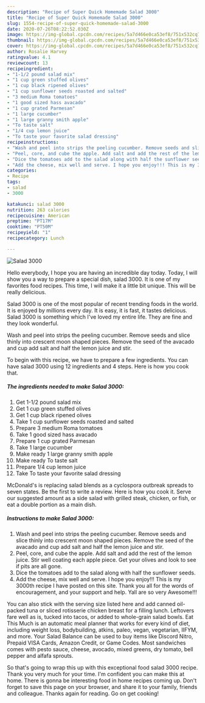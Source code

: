 ```yaml
---
description: "Recipe of Super Quick Homemade Salad 3000"
title: "Recipe of Super Quick Homemade Salad 3000"
slug: 1554-recipe-of-super-quick-homemade-salad-3000
date: 2020-07-26T08:22:52.030Z
image: https://img-global.cpcdn.com/recipes/5a7d466e0ca53ef8/751x532cq70/salad-3000-recipe-main-photo.jpg
thumbnail: https://img-global.cpcdn.com/recipes/5a7d466e0ca53ef8/751x532cq70/salad-3000-recipe-main-photo.jpg
cover: https://img-global.cpcdn.com/recipes/5a7d466e0ca53ef8/751x532cq70/salad-3000-recipe-main-photo.jpg
author: Rosalie Harvey
ratingvalue: 4.1
reviewcount: 13
recipeingredient:
- "1-1/2 pound salad mix"
- "1 cup green stuffed olives"
- "1 cup black ripened olives"
- "1 cup sunflower seeds roasted and salted"
- "3 medium Roma tomatoes"
- "1 good sized hass avacado"
- "1 cup grated Parmesan"
- "1 large cucumber"
- "1 large granny smith apple"
- "To taste salt"
- "1/4 cup lemon juice"
- "To taste your favorite salad dressing"
recipeinstructions:
- "Wash and peel into strips the peeling cucumber. Remove seeds and slice thinly into crescent moon shaped pieces. Remove the seed of the avacado and cup add salt and half the lemon juice and stir."
- "Peel, core, and cube the apple. Add salt and add the rest of the lemon juice. Stir well coating each apple piece. Get your olives and look to see if pits are all gone."
- "Dice the tomatoes add to the salad along with half the sunflower seeds."
- "Add the cheese, mix well and serve. I hope you enjoy!!! This is my 3000th recipe I have posted on this site. Thank you all for the words of encouragement, and your support and help. Yall are so very Awesome!!!"
categories:
- Recipe
tags:
- salad
- 3000

katakunci: salad 3000 
nutrition: 263 calories
recipecuisine: American
preptime: "PT17M"
cooktime: "PT50M"
recipeyield: "1"
recipecategory: Lunch

---
```



![Salad 3000](https://img-global.cpcdn.com/recipes/5a7d466e0ca53ef8/751x532cq70/salad-3000-recipe-main-photo.jpg)

Hello everybody, I hope you are having an incredible day today. Today, I will show you a way to prepare a special dish, salad 3000. It is one of my favorites food recipes. This time, I will make it a little bit unique. This will be really delicious.

Salad 3000 is one of the most popular of recent trending foods in the world. It is enjoyed by millions every day. It is easy, it is fast, it tastes delicious. Salad 3000 is something which I've loved my entire life. They are fine and they look wonderful.

Wash and peel into strips the peeling cucumber. Remove seeds and slice thinly into crescent moon shaped pieces. Remove the seed of the avacado and cup add salt and half the lemon juice and stir.


To begin with this recipe, we have to prepare a few ingredients. You can have salad 3000 using 12 ingredients and 4 steps. Here is how you cook that.

<!--inarticleads1-->

##### The ingredients needed to make Salad 3000:

1. Get 1-1/2 pound salad mix
1. Get 1 cup green stuffed olives
1. Get 1 cup black ripened olives
1. Take 1 cup sunflower seeds roasted and salted
1. Prepare 3 medium Roma tomatoes
1. Take 1 good sized hass avacado
1. Prepare 1 cup grated Parmesan
1. Take 1 large cucumber
1. Make ready 1 large granny smith apple
1. Make ready To taste salt
1. Prepare 1/4 cup lemon juice
1. Take To taste your favorite salad dressing


McDonald&#39;s is replacing salad blends as a cyclospora outbreak spreads to seven states. Be the first to write a review. Here is how you cook it. Serve our suggested amount as a side salad with grilled steak, chicken, or fish, or eat a double portion as a main dish. 

<!--inarticleads2-->

##### Instructions to make Salad 3000:

1. Wash and peel into strips the peeling cucumber. Remove seeds and slice thinly into crescent moon shaped pieces. Remove the seed of the avacado and cup add salt and half the lemon juice and stir.
1. Peel, core, and cube the apple. Add salt and add the rest of the lemon juice. Stir well coating each apple piece. Get your olives and look to see if pits are all gone.
1. Dice the tomatoes add to the salad along with half the sunflower seeds.
1. Add the cheese, mix well and serve. I hope you enjoy!!! This is my 3000th recipe I have posted on this site. Thank you all for the words of encouragement, and your support and help. Yall are so very Awesome!!!


You can also stick with the serving size listed here and add canned oil-packed tuna or sliced rotisserie chicken breast for a filling lunch. Leftovers fare well as is, tucked into tacos, or added to whole-grain salad bowls. Eat This Much is an automatic meal planner that works for every kind of diet, including weight loss, bodybuilding, atkins, paleo, vegan, vegetarian, IIFYM, and more. Your Salad Balance can be used to buy items like Discord Nitro, Prepaid VISA Cards, Amazon Credit, or Game Codes. Most sandwiches comes with pesto sauce, cheese, avocado, mixed greens, dry tomato, bell pepper and alfafa sprouts. 

So that's going to wrap this up with this exceptional food salad 3000 recipe. Thank you very much for your time. I'm confident you can make this at home. There is gonna be interesting food in home recipes coming up. Don't forget to save this page on your browser, and share it to your family, friends and colleague. Thanks again for reading. Go on get cooking!
